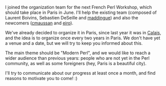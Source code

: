 I joined the organization team for the next French Perl Workshop, which should take place in Paris in June. I'll help the existing team (composed of Laurent Boivins, Sebastien DeSeille and [maddingue](http://twitter.com/maddingue)) and also the newcomers ([cmaussan](http://twitter.com/cmaussan) and [eiro](http://github.com/eiro)).

We've already decided to organize it in Paris, since last year it was in [Calais](http://journeesperl.fr/fpw2010/), and the idea is to organize once every two years in Paris. We don't have yet a venue and a date, but we will try to keep you informed about this.

The main theme should be "Modern Perl", and we would like to reach a wider audience than previous years: people who are not yet in the Perl community, as well as some foreigners (hey, Paris is a beautiful city).

I'll try to communicate about our progress at least once a month, and find reasons to motivate you to come! :)

